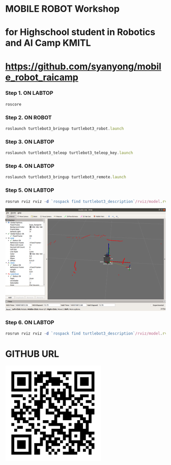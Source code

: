 # MOBILE ROBOT Workshop 
# for Highschool student in Robotics and AI Camp KMITL
# https://github.com/syanyong/mobile_robot_raicamp

### Step 1. ON LABTOP
```jsx
roscore
```
### Step 2. ON ROBOT
```jsx
roslaunch turtlebot3_bringup turtlebot3_robot.launch
```
### Step 3. ON LABTOP
```jsx
roslaunch turtlebot3_teleop turtlebot3_teleop_key.launch
```
### Step 4. ON LABTOP
```jsx
roslaunch turtlebot3_bringup turtlebot3_remote.launch
```
### Step 5. ON LABTOP
```jsx
rosrun rviz rviz -d `rospack find turtlebot3_description`/rviz/model.rviz
```
![](./docs/rviz.jpg)
### Step 6. ON LABTOP
```jsx
rosrun rviz rviz -d `rospack find turtlebot3_description`/rviz/model.rviz
```

# GITHUB URL
![](./docs/url.png)
